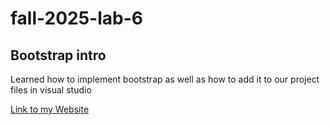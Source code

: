 # fall-2025-lab-6
## Bootstrap intro

Learned how to implement bootstrap as well as how to add it to our project files in visual studio

[Link to my Website]()
